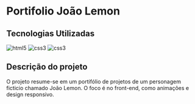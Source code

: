 # Portifolio João Lemon
## Tecnologias Utilizadas
<div>
  <img alt="html5" src="https://img.shields.io/badge/HTML5-E34F26?style=for-the-badge&logo=html5&logoColor=white"/>
  <img alt="css3" src="https://img.shields.io/badge/CSS3-1572B6?style=for-the-badge&logo=css3&logoColor=white"/> 
  <img alt="css3" src="https://img.shields.io/badge/JavaScript-F7DF1E?style=for-the-badge&logo=javascript&logoColor=black"/>   
</div>

## Descrição do projeto
O projeto resume-se em um portifólio de projetos de um personagem ficticio chamado João Lemon. O foco é no front-end, como animações e design responsivo.

